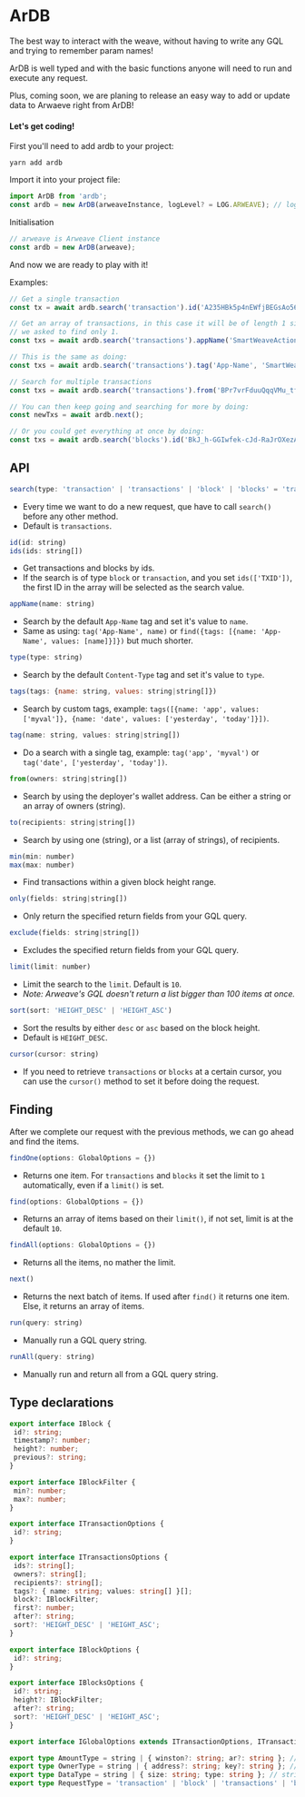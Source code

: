 # ArDB

The best way to interact with the weave, without having to write any GQL and trying to remember param names!

ArDB is well typed and with the basic functions anyone will need to run and execute any request.

Plus, coming soon, we are planing to release an easy way to add or update data to Arwaeve right from ArDB!

#### Let's get coding!
First you'll need to add ardb to your project:
```
yarn add ardb
```

Import it into your project file:
```js 
import ArDB from 'ardb';
const ardb = new ArDB(arweaveInstance, logLevel? = LOG.ARWEAVE); // logLevel is optional and respects Arweave's logging by default.
```

Initialisation
```js
// arweave is Arweave Client instance
const ardb = new ArDB(arweave);
```
And now we are ready to play with it!

Examples:

```js
// Get a single transaction
const tx = await ardb.search('transaction').id('A235HBk5p4nEWfjBEGsAo56kYsmq7mCCyc5UZq5sgjY').findOne();

// Get an array of transactions, in this case it will be of length 1 since
// we asked to find only 1.
const txs = await ardb.search('transactions').appName('SmartWeaveAction').findOne();

// This is the same as doing:
const txs = await ardb.search('transactions').tag('App-Name', 'SmartWeaveAction').limit(1).find();

// Search for multiple transactions
const txs = await ardb.search('transactions').from('BPr7vrFduuQqqVMu_tftxsScTKUq9ke0rx4q5C9ieQU').find();

// You can then keep going and searching for more by doing:
const newTxs = await ardb.next();

// Or you could get everything at once by doing:
const txs = await ardb.search('blocks').id('BkJ_h-GGIwfek-cJd-RaJrOXezAc0PmklItzzCLIF_aSk36FEjpOBuBDS27D2K_T').findAll();
```

## API
```js
search(type: 'transaction' | 'transactions' | 'block' | 'blocks' = 'transactions')
```
- Every time we want to do a new request, que have to call `search()` before any other method.
- Default is `transactions`.

```js
id(id: string)
ids(ids: string[])
```
- Get transactions and blocks by ids. 
- If the search is of type `block` or `transaction`, and you set `ids(['TXID'])`, the first ID in the array will be selected as the search value.

```js
appName(name: string)
```
- Search by the default `App-Name` tag and set it's value to `name`.
- Same as using: `tag('App-Name', name)` or `find({tags: [{name: 'App-Name', values: [name]}]})` but much shorter.

```js
type(type: string)
```
- Search by the default `Content-Type` tag and set it's value to `type`.

```js
tags(tags: {name: string, values: string|string[]})
```
- Search by custom tags, example: `tags([{name: 'app', values: ['myval']}, {name: 'date', values: ['yesterday', 'today']}])`.

```js
tag(name: string, values: string|string[])
```
- Do a search with a single tag, example: `tag('app', 'myval')` or `tag('date', ['yesterday', 'today'])`.

```js
from(owners: string|string[])
```
- Search by using the deployer's wallet address. Can be either a string or an array of owners (string).

```js
to(recipients: string|string[])
```
- Search by using one (string), or a list (array of strings), of recipients.

```js
min(min: number)
max(max: number)
```
- Find transactions within a given block height range.

```js
only(fields: string|string[])
```
- Only return the specified return fields from your GQL query.

```js
exclude(fields: string|string[])
```
- Excludes the specified return fields from your GQL query.

```js
limit(limit: number)
```
- Limit the search to the `limit`. Default is `10`.
- *Note: Arweave's GQL doesn't return a list bigger than 100 items at once.*

```js
sort(sort: 'HEIGHT_DESC' | 'HEIGHT_ASC')
```
- Sort the results by either `desc` or `asc` based on the block height.
- Default is `HEIGHT_DESC`.

```js
cursor(cursor: string)
```
- If you need to retrieve `transactions` or `blocks` at a certain cursor, you can use the `cursor()` method to set it before doing the request.

## Finding
After we complete our request with the previous methods, we can go ahead and find the items.

```js
findOne(options: GlobalOptions = {})
```
 - Returns one item. For `transactions` and `blocks` it set the limit to `1` automatically, even if a `limit()` is set.

 ```js
 find(options: GlobalOptions = {})
 ```
 - Returns an array of items based on their `limit()`, if not set, limit is at the default `10`.

 ```js
 findAll(options: GlobalOptions = {})
 ```
 - Returns all the items, no mather the limit.

 ```js
 next()
 ```
 - Returns the next batch of items. If used after `find()` it returns one item. Else, it returns an array of items.

 ```js
 run(query: string)
 ```
 - Manually run a GQL query string.

 ```js
 runAll(query: string)
 ```
 - Manually run and return all from a GQL query string.

 ## Type declarations
 ```ts
 export interface IBlock {
  id?: string;
  timestamp?: number;
  height?: number;
  previous?: string;
}

export interface IBlockFilter {
  min?: number;
  max?: number;
}

export interface ITransactionOptions {
  id?: string;
}

export interface ITransactionsOptions {
  ids?: string[];
  owners?: string[];
  recipients?: string[];
  tags?: { name: string; values: string[] }[];
  block?: IBlockFilter;
  first?: number;
  after?: string;
  sort?: 'HEIGHT_DESC' | 'HEIGHT_ASC';
}

export interface IBlockOptions {
  id?: string;
}

export interface IBlocksOptions {
  id?: string;
  height?: IBlockFilter;
  after?: string;
  sort?: 'HEIGHT_DESC' | 'HEIGHT_ASC';
}

export interface IGlobalOptions extends ITransactionOptions, ITransactionsOptions, IBlockOptions, IBlocksOptions {}

export type AmountType = string | { winston?: string; ar?: string }; // string = ar
export type OwnerType = string | { address?: string; key?: string }; // string = address
export type DataType = string | { size: string; type: string }; // string = type
export type RequestType = 'transaction' | 'block' | 'transactions' | 'blocks';
```